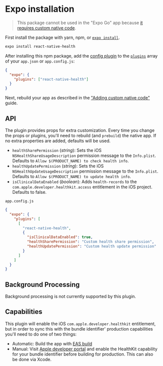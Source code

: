 # Expo installation

> This package cannot be used in the "Expo Go" app because [it requires custom native code](https://docs.expo.io/workflow/customizing/).

First install the package with yarn, npm, or [`expo install`](https://docs.expo.io/workflow/expo-cli/#expo-install).

```sh
expo install react-native-health
```

After installing this npm package, add the [config plugin](https://docs.expo.io/guides/config-plugins/) to the [`plugins`](https://docs.expo.io/versions/latest/config/app/#plugins) array of your `app.json` or `app.config.js`:

```json
{
  "expo": {
    "plugins": ["react-native-health"]
  }
}
```

Next, rebuild your app as described in the ["Adding custom native code"](https://docs.expo.io/workflow/customizing/) guide.

## API

The plugin provides props for extra customization. Every time you change the props or plugins, you'll need to rebuild (and `prebuild`) the native app. If no extra properties are added, defaults will be used.

- `healthSharePermission` (_string_): Sets the iOS `NSHealthShareUsageDescription` permission message to the `Info.plist`. Defaults to `Allow $(PRODUCT_NAME) to check health info`.
- `healthUpdatePermission` (_string_): Sets the iOS `NSHealthUpdateUsageDescription` permission message to the `Info.plist`. Defaults to `Allow $(PRODUCT_NAME) to update health info`.
- `isClinicalDataEnabled` (_boolean_): Adds `health-records` to the `com.apple.developer.healthkit.access` entitlement in the iOS project. Defaults to false.

`app.config.js`

```json
{
  "expo": {
    "plugins": [
      [
        "react-native-health",
        {
          "isClinicalDataEnabled": true,
          "healthSharePermission": "Custom health share permission",
          "healthUpdatePermission": "Custom health update permission"
        }
      ]
    ]
  }
}
```

## Background Processing

Background processing is not currently supported by this plugin.

## Capabilities

This plugin will enable the iOS `com.apple.developer.healthkit` entitlement, but in order to sync this with the bundle identifier' production capabilities you'll need to do one of two things:

- Automatic: Build the app with [EAS build](https://docs.expo.io/build/introduction/)
- Manual: Visit [Apple developer portal](https://developer.apple.com/account/resources/identifiers/list) and enable the HealthKit capability for your bundle identifier before building for production. This can also be done via Xcode.
